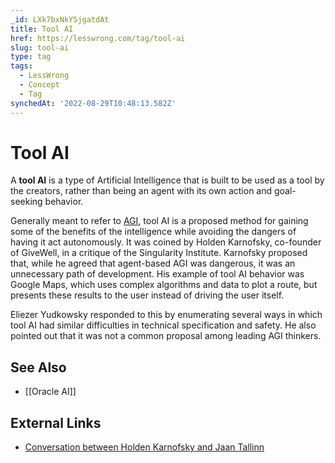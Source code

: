 ```yaml
---
_id: LXk7bxNkYSjgatdAt
title: Tool AI
href: https://lesswrong.com/tag/tool-ai
slug: tool-ai
type: tag
tags:
  - LessWrong
  - Concept
  - Tag
synchedAt: '2022-08-29T10:48:13.582Z'
---
```

# Tool AI

A **tool AI** is a type of Artificial Intelligence that is built to be used as a tool by the creators, rather than being an agent with its own action and goal-seeking behavior.

Generally meant to refer to [AGI](https://wiki.lesswrong.com/wiki/AGI), tool AI is a proposed method for gaining some of the benefits of the intelligence while avoiding the dangers of having it act autonomously. It was coined by Holden Karnofsky, co-founder of GiveWell, in a critique of the Singularity Institute. Karnofsky proposed that, while he agreed that agent-based AGI was dangerous, it was an unnecessary path of development. His example of tool AI behavior was Google Maps, which uses complex algorithms and data to plot a route, but presents these results to the user instead of driving the user itself.

Eliezer Yudkowsky responded to this by enumerating several ways in which tool AI had similar difficulties in technical specification and safety. He also pointed out that it was not a common proposal among leading AGI thinkers.

## **See Also**

- [[Oracle AI]]

## **External Links**

- [Conversation between Holden Karnofsky and Jaan Tallinn](http://groups.yahoo.com/group/givewell/message/287)